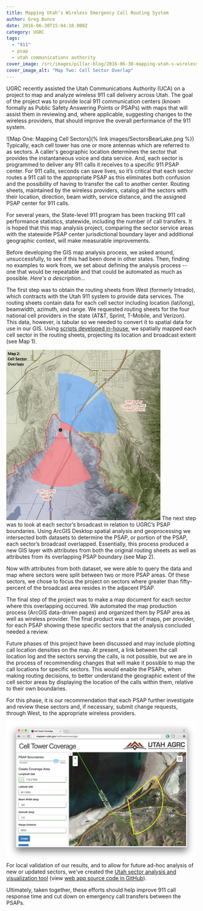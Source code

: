 ```yaml
---
title: Mapping Utah’s Wireless Emergency Call Routing System
author: Greg Bunce
date: 2016-06-30T15:04:18.000Z
category: UGRC
tags:
  - "911"
  - psap
  - utah communications authority
cover_image: /src/images/pillar-blog/2016-06-30-mapping-utah-s-wireless-emergency-call-routing-system/sectorswithpsaps.png
cover_image_alt: "Map Two: Cell Sector Overlap"
---
```


UGRC recently assisted the Utah Communications Authority (UCA) on a project to map and analyze wireless 911 call delivery across Utah. The goal of the project was to provide local 911 communication centers (known formally as Public Safety Answering Points or PSAPs) with maps that will assist them in reviewing and, where applicable, suggesting changes to the wireless providers, that should improve the overall performance of the 911 system.

![Map One: Mapping Cell Sectors](% link images/SectorsBearLake.png %}) Typically, each cell tower has one or more antennas which are referred to as sectors. A caller's geographic location determines the sector that provides the instantaneous voice and data service. And, each sector is programmed to deliver any 911 calls it receives to a specific 911 PSAP center. For 911 calls, seconds can save lives, so it’s critical that each sector routes a 911 call to the appropriate PSAP as this eliminates both confusion and the possibility of having to transfer the call to another center. Routing sheets, maintained by the wireless providers, catalog all the sectors with their location, direction, beam width, service distance, and the assigned PSAP center for 911 calls.

For several years, the State-level 911 program has been tracking 911 call performance statistics, statewide, including the number of call transfers. It is hoped that this map analysis project, comparing the sector service areas with the statewide PSAP center jurisdictional boundary layer and additional geographic context, will make measurable improvements.

Before developing the GIS map analysis process, we asked around, unsuccessfully, to see if this had been done in other states. Then, finding no examples to work from, we set about defining the analysis process -- one that would be repeatable and that could be automated as much as possible. _Here's a description..._

The first step was to obtain the routing sheets from West (formerly Intrado), which contracts with the Utah 911 system to provide data services. The routing sheets contain data for each cell sector including location (lat/long), beamwidth, azimuth, and range. We requested routing sheets for the four national cell providers in the state (AT&T, Sprint, T-Mobile, and Verizon). This data, however, is tabular so we needed to convert it to spatial data for use in our GIS. Using [scripts developed in-house](https://github.com/agrc/tower-circle-sectors), we spatially mapped each cell sector in the routing sheets, projecting its location and broadcast extent (see Map 1).

![Map Two: Cell Sector Overlap](../../images/pillar-blog/2016-06-30-mapping-utah-s-wireless-emergency-call-routing-system/sectorswithpsaps.png) The next step was to look at each sector’s broadcast in relation to UGRC’s PSAP boundaries. Using ArcGIS Desktop spatial analysis and geoprocessing we intersected both datasets to determine the PSAP, or portion of the PSAP, each sector’s broadcast overlapped. Essentially, this process produced a new GIS layer with attributes from both the original routing sheets as well as attributes from its overlapping PSAP boundary (see Map 2).

Now with attributes from both dataset, we were able to query the data and map where sectors were split between two or more PSAP areas. Of these sectors, we chose to focus the project on sectors where greater than fifty-percent of the broadcast area resides in the adjacent PSAP.

The final step of the project was to make a map document for each sector where this overlapping occurred. We automated the map production process (ArcGIS data-driven pages) and organized them by PSAP area as well as wireless provider. The final product was a set of maps, per provider, for each PSAP showing these specific sectors that the analysis concluded needed a review.

Future phases of this project have been discussed and may include plotting call location densities on the map. At present, a link between the call location log and the sectors serving the calls, is not possible, but we are in the process of recommending changes that will make it possible to map the call locations for specific sectors. This would enable the PSAPs, when making routing decisions, to better understand the geographic extent of the cell sector areas by displaying the location of the calls within them, relative to their own boundaries.

For this phase, it is our recommendation that each PSAP further investigate and review these sectors and, if necessary, submit change requests, through West, to the appropriate wireless providers.

[![Utah sector analysis and visualization website](../../images/pillar-blog/2016-06-30-mapping-utah-s-wireless-emergency-call-routing-system/cellsectorapp_small.png)](https://mapserv.utah.gov/celltowercoverage)
For local validation of our results, and to allow for future ad-hoc analysis of new or updated sectors, we've created the [Utah sector analysis and visualization tool](http://mapserv.utah.gov/celltowercoverage/) (view [web app source code in GitHub](https://github.com/agrc/cell-tower-coverage)).

Ultimately, taken together, these efforts should help improve 911 call response time and cut down on emergency call transfers between the PSAPs.
